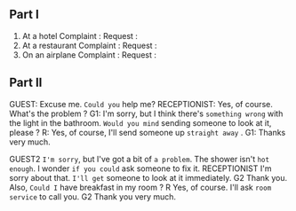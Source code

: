 ## Part I
1. At a hotel
Complaint :
Request : 
2. At a restaurant
Complaint : 
Request : 
3. On an airplane
Complaint : 
Request :

## Part II

GUEST: Excuse me. `Could you` help me? 
RECEPTIONIST: Yes, of course. What's the problem ?
G1: I'm sorry, but I think there's `something wrong` with the light in the bathroom. `Would you mind` sending someone to look at it, please ?
R: Yes, of course, I'll send someone up `straight away` .
G1: Thanks very much.

GUEST2 `I'm sorry`, but I've got a bit of `a problem`. The shower isn't `hot enough`. I wonder `if you could` ask someone to fix it. 
RECEPTIONIST I'm sorry about that. `I'll get` someone to look at it immediately.
G2 Thank you. Also, `Could I` have breakfast in my room ?
R Yes, of course. I'll ask `room service` to call you.
G2 Thank you very much.
